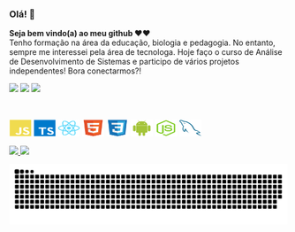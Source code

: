 
### Olá! 👋
<strong> Seja bem vindo(a) ao meu github ❤❤ </strong>
</br>
Tenho formação na área da educação, biologia e pedagogia. No entanto, sempre me interessei pela área de tecnologa. 
Hoje faço o curso de Análise de Desenvolvimento de Sistemas e participo de vários projetos independentes!
Bora conectarmos?!
<div>
  <a href="renatalebianchi@gmail.com" target="_blank"><img src="https://img.shields.io/badge/Gmail-D14836?style=for-the-badge&logo=gmail&logoColor=white" target="_blank"></a>
    <a href="https://linkedin.com/in/renata-bianchi" target="_blank"><img src="https://img.shields.io/badge/LinkedIn-0077B5?style=for-the-badge&logo=linkedin&logoColor=white" target="_blank"></a>
  <a href="https://discord.com/channels/Renata_Bianchi#8447" target="_blank"><img src="https://img.shields.io/badge/Discord-7289DA?style=for-the-badge&logo=discord&logoColor=white" target="_blank"></a>
  </div>

## 
  <div style="display: inline_block"> </br>
    <img align="center" alt="JS" height="30" width="40" src="https://raw.githubusercontent.com/devicons/devicon/master/icons/javascript/javascript-plain.svg" >
     <img align="center" alt="TS" height="30" width="40" src="https://raw.githubusercontent.com/devicons/devicon/master/icons/typescript/typescript-plain.svg" >
     <img align="center" alt="React" height="30" width="40" src="https://raw.githubusercontent.com/devicons/devicon/master/icons/react/react-original.svg" >
     <img align="center" alt="HTML" height="30" width="40" src="https://raw.githubusercontent.com/devicons/devicon/master/icons/html5/html5-original.svg" >
     <img align="center" alt="CSS" height="30" width="40" src="https://raw.githubusercontent.com/devicons/devicon/master/icons/css3/css3-original.svg" >
   <img align="center" alt="Android" height="30" width="40" src="https://raw.githubusercontent.com/devicons/devicon/master/icons/android/android-original.svg" >
  <img align="center" alt="Node" height="30" width="40" src="https://raw.githubusercontent.com/devicons/devicon/master/icons/nodejs/nodejs-original.svg" >
   <img align="center" alt="Node" height="30" width="40" src="https://raw.githubusercontent.com/devicons/devicon/master/icons/mysql/mysql-original.svg" >
  </div>
  </br>
<div>
  <a href="https://github.com/RBianchi-Al">
  <img height="180em" src="https://github-readme-stats.vercel.app/api?username=RBianchi-Al&show_icons=true&theme=dracula&include_all_commits=true&count_private=true"/>
  <img height="180em" src="https://github-readme-stats.vercel.app/api/top-langs/?username=RBianchi-Al&layout=compact&langs_count=16&theme=dracula"/>
</div>
  
![Snake animation](https://github.com/RBianchi-Al/RBianchi-Al/blob/output/github-contribution-grid-snake.svg)
